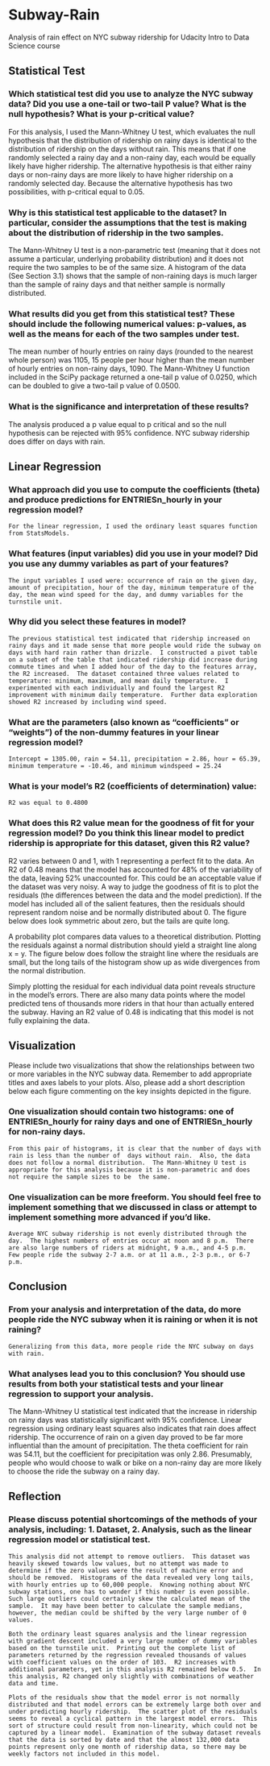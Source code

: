 # Subway-Rain
Analysis of rain effect on NYC subway ridership for Udacity Intro to Data Science course

## Statistical Test

### Which statistical test did you use to analyze the NYC subway data?  Did you use a one-tail or two-tail P value?  What is the null hypothesis?  What is your p-critical value?

For this analysis, I used the Mann-Whitney U test, which evaluates the null hypothesis that the distribution of ridership on rainy days is identical to the distribution of ridership on the days without rain.  This means that if one randomly selected a rainy day and a non-rainy day, each would be equally likely have higher ridership.  The alternative hypothesis is that either rainy days or non-rainy days are more likely to have higher ridership on a randomly selected day.  Because the alternative hypothesis has two possibilities,  with p-critical equal to 0.05.  

### Why is this statistical test applicable to the dataset?  In particular, consider the assumptions that the test is making about the distribution of ridership in the two samples.

The Mann-Whitney U test is a non-parametric test (meaning that it does not assume a particular, underlying probability distribution) and it does not require the two samples to be of the same size.  A histogram of the data (See Section 3.1) shows that the sample of non-raining days is much larger than the sample of rainy days and that neither sample is normally distributed.

### What results did you get from this statistical test?  These should include the following numerical values: p-values, as well as the means for each of the two samples under test.

The mean number of hourly entries on rainy days (rounded to the nearest whole person) was 1105, 15 people per hour higher than the mean number of hourly entries on non-rainy days, 1090.  The Mann-Whitney U function included in the SciPy package returned a one-tail p value of 0.0250, which can be doubled to give a two-tail p value of 0.0500.

### What is the significance and interpretation of these results?

The analysis produced a p value equal to p critical and so the null hypothesis can be rejected with 95% confidence.  NYC subway ridership does differ on days with rain.

## Linear Regression

###  What approach did you use to compute the coefficients (theta) and produce predictions for ENTRIESn_hourly in your regression model?

	For the linear regression, I used the ordinary least squares function from StatsModels.

###  What features (input variables) did you use in your model?  Did you use any dummy variables as part of your features?

	The input variables I used were: occurrence of rain on the given day, amount of precipitation, hour of the day, minimum temperature of the day, the mean wind speed for the day, and dummy variables for the turnstile unit.

###  Why did you select these features in model?

	The previous statistical test indicated that ridership increased on rainy days and it made sense that more people would ride the subway on days with hard rain rather than drizzle.  I constructed a pivot table on a subset of the table that indicated ridership did increase during commute times and when I added hour of the day to the features array, the R2 increased.  The dataset contained three values related to temperature: minimum, maximum, and mean daily temperature.  I experimented with each individually and found the largest R2 improvement with minimum daily temperature.  Further data exploration showed R2 increased by including wind speed.

###  What are the parameters (also known as “coefficients” or “weights”) of the non-dummy features in your linear regression model?

	Intercept = 1305.00, rain = 54.11, precipitation = 2.86, hour = 65.39, minimum temperature = -10.46, and minimum windspeed = 25.24

###  What is your model’s R2 (coefficients of determination) value:

	R2 was equal to 0.4800

### What does this R2 value mean for the goodness of fit for your regression model?  Do you think this linear model to predict ridership is appropriate for this dataset, given this R2 value?
	
R2 varies between 0 and 1, with 1 representing a perfect fit to the data.  An R2 of 0.48 means that the model has accounted for 48% of the variability of the data, leaving 52% unaccounted for.  This could be an acceptable value if the dataset was very noisy.   A way to judge the goodness of fit is to plot the residuals (the differences between the data and the model prediction).  If the model has included all of the salient features, then the residuals should represent random noise and be normally distributed about 0.  The figure below does look symmetric about zero, but the tails are quite long.

A probability plot compares data values to a theoretical distribution.  Plotting the residuals against a normal distribution should yield a straight line along x = y.  The figure below does follow the straight line where the residuals are small, but the long tails of the histogram show up as wide divergences from the normal distribution.

 

Simply plotting the residual for each individual data point reveals structure in the model’s errors.  There are also many data points where the model predicted tens of thousands more riders in that hour than actually entered the subway.  Having an R2 value of 0.48 is indicating that this model is not fully explaining the data.

 

## Visualization

Please include two visualizations that show the relationships between two or more variables in the NYC subway data.  Remember to add appropriate titles and axes labels to your plots.  Also, please add a short description below each figure commenting on the key insights depicted in the figure.

###  One visualization should contain two histograms:  one of ENTRIESn_hourly for rainy days and one 	of ENTRIESn_hourly for non-rainy days.
 
	From this pair of histograms, it is clear that the number of days with rain is less than the number of 	days without rain.  Also, the data does not follow a normal distribution.  The Mann-Whitney U test is 	appropriate for this analysis because it is non-parametric and does not require the sample sizes to be 	the same.


 ###  One visualization can be more freeform.  You should feel free to implement something that we 	discussed in class or attempt to implement something more advanced if you’d like.
 
	Average NYC subway ridership is not evenly distributed through the day.  The highest numbers of entries occur at noon and 8 p.m.  There are also large numbers of riders at midnight, 9 a.m., and 4-5 p.m.  Few people ride the subway 2-7 a.m. or at 11 a.m., 2-3 p.m., or 6-7 p.m.


## Conclusion

###  From your analysis and interpretation of the data, do more people ride the NYC subway when it is raining or when it is not raining?

	Generalizing from this data, more people ride the NYC subway on days with rain.

###  What analyses lead you to this conclusion?  You should use results from both your statistical tests 	and your linear regression to support your analysis.

The Mann-Whitney U statistical test indicated that the increase in ridership on rainy days was statistically significant with 95% confidence.  Linear regression using ordinary least squares also indicates that rain does affect ridership.  The occurrence of rain on a given day proved to be far more influential than the amount of precipitation.  The theta coefficient for rain was 54.11, but the coefficient for precipitation was only 2.86.   Presumably, people who would choose to walk or bike on a non-rainy day are more likely to choose the ride the subway on a rainy day.

## Reflection

###  Please discuss potential shortcomings of the methods of your analysis, including: 1. Dataset, 2. Analysis, such as the linear regression model or statistical test.

	This analysis did not attempt to remove outliers.  This dataset was heavily skewed towards low values, but no attempt was made to determine if the zero values were the result of machine error and should be removed.  Histograms of the data revealed very long tails, with hourly entries up to 60,000 people.  Knowing nothing about NYC subway stations, one has to wonder if this number is even possible.  Such large outliers could certainly skew the calculated mean of the sample.  It may have been better to calculate the sample medians, however, the median could be shifted by the very large number of 0 values.

	Both the ordinary least squares analysis and the linear regression with gradient descent included a very large number of dummy variables based on the turnstile unit.  Printing out the complete list of parameters returned by the regression revealed thousands of values with coefficient values on the order of 103.  R2 increases with additional parameters, yet in this analysis R2 remained below 0.5.  In this analysis, R2 changed only slightly with combinations of weather data and time.  

	Plots of the residuals show that the model error is not normally distributed and that model errors can be extremely large both over and under predicting hourly ridership.  The scatter plot of the residuals seems to reveal a cyclical pattern in the largest model errors.  This sort of structure could result from non-linearity, which could not be captured by a linear model.  Examination of the subway dataset reveals that the data is sorted by date and that the almost 132,000 data points represent only one month of ridership data, so there may be weekly factors not included in this model.   
